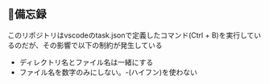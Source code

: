 ## 📝備忘録
このリポジトリはvscodeのtask.jsonで定義したコマンド(Ctrl + B)を実行しているのだが、その影響で以下の制約が発生している

- ディレクトリ名とファイル名は一緒にする
- ファイル名を数字のみにしない。-(ハイフン)を使わない
